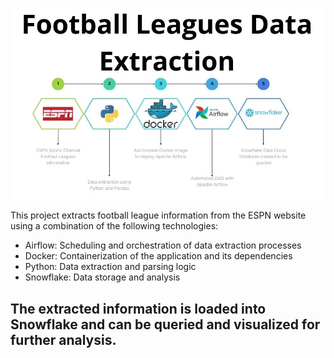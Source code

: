 

![Flow_diagram](flow_diagram.jpg)

This project extracts football league information from the ESPN website using a combination of the following technologies:

* Airflow: Scheduling and orchestration of data extraction processes
* Docker: Containerization of the application and its dependencies
* Python: Data extraction and parsing logic
* Snowflake: Data storage and analysis

## The extracted information is loaded into Snowflake and can be queried and visualized for further analysis.